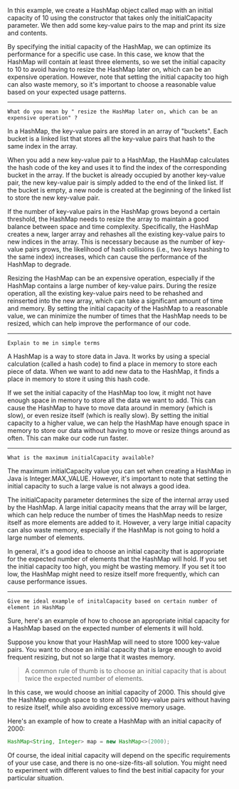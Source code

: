 In this example, we create a HashMap object called map with an initial capacity of 10 using the constructor that takes only the initialCapacity parameter. We then add some key-value pairs to the map and print its size and contents.

By specifying the initial capacity of the HashMap, we can optimize its performance for a specific use case. In this case, we know that the HashMap will contain at least three elements, so we set the initial capacity to 10 to avoid having to resize the HashMap later on, which can be an expensive operation. However, note that setting the initial capacity too high can also waste memory, so it's important to choose a reasonable value based on your expected usage patterns.

___

```
What do you mean by " resize the HashMap later on, which can be an expensive operation" ?

```
In a HashMap, the key-value pairs are stored in an array of "buckets". Each bucket is a linked list that stores all the key-value pairs that hash to the same index in the array.

When you add a new key-value pair to a HashMap, the HashMap calculates the hash code of the key and uses it to find the index of the corresponding bucket in the array. If the bucket is already occupied by another key-value pair, the new key-value pair is simply added to the end of the linked list. If the bucket is empty, a new node is created at the beginning of the linked list to store the new key-value pair.

If the number of key-value pairs in the HashMap grows beyond a certain threshold, the HashMap needs to resize the array to maintain a good balance between space and time complexity. Specifically, the HashMap creates a new, larger array and rehashes all the existing key-value pairs to new indices in the array. This is necessary because as the number of key-value pairs grows, the likelihood of hash collisions (i.e., two keys hashing to the same index) increases, which can cause the performance of the HashMap to degrade.

Resizing the HashMap can be an expensive operation, especially if the HashMap contains a large number of key-value pairs. During the resize operation, all the existing key-value pairs need to be rehashed and reinserted into the new array, which can take a significant amount of time and memory. By setting the initial capacity of the HashMap to a reasonable value, we can minimize the number of times that the HashMap needs to be resized, which can help improve the performance of our code.

___

```
Explain to me in simple terms

```

A HashMap is a way to store data in Java. It works by using a special calculation (called a hash code) to find a place in memory to store each piece of data. When we want to add new data to the HashMap, it finds a place in memory to store it using this hash code.

If we set the initial capacity of the HashMap too low, it might not have enough space in memory to store all the data we want to add. This can cause the HashMap to have to move data around in memory (which is slow), or even resize itself (which is really slow). By setting the initial capacity to a higher value, we can help the HashMap have enough space in memory to store our data without having to move or resize things around as often. This can make our code run faster.

___

```
What is the maximum initialCapacity available?

```
The maximum initialCapacity value you can set when creating a HashMap in Java is Integer.MAX_VALUE. However, it's important to note that setting the initial capacity to such a large value is not always a good idea.

The initialCapacity parameter determines the size of the internal array used by the HashMap. A large initial capacity means that the array will be larger, which can help reduce the number of times the HashMap needs to resize itself as more elements are added to it. However, a very large initial capacity can also waste memory, especially if the HashMap is not going to hold a large number of elements.

In general, it's a good idea to choose an initial capacity that is appropriate for the expected number of elements that the HashMap will hold. If you set the initial capacity too high, you might be wasting memory. If you set it too low, the HashMap might need to resize itself more frequently, which can cause performance issues.

___

```
Give me ideal example of initalCapacity based on certain number of element in HashMap

```

Sure, here's an example of how to choose an appropriate initial capacity for a HashMap based on the expected number of elements it will hold.

Suppose you know that your HashMap will need to store 1000 key-value pairs. You want to choose an initial capacity that is large enough to avoid frequent resizing, but not so large that it wastes memory.

> A common rule of thumb is to choose an initial capacity that is about twice the expected number of elements. 

In this case, we would choose an initial capacity of 2000. This should give the HashMap enough space to store all 1000 key-value pairs without having to resize itself, while also avoiding excessive memory usage.

Here's an example of how to create a HashMap with an initial capacity of 2000:

```java
HashMap<String, Integer> map = new HashMap<>(2000);
```
Of course, the ideal initial capacity will depend on the specific requirements of your use case, and there is no one-size-fits-all solution. You might need to experiment with different values to find the best initial capacity for your particular situation.